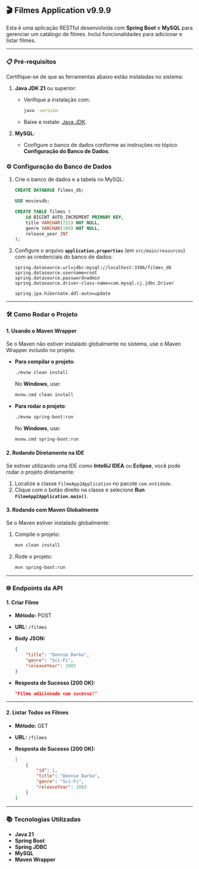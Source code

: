 ## 🎬 **Filmes Application v9.9.9**

Esta é uma aplicação RESTful desenvolvida com **Spring Boot** e **MySQL** para gerenciar um catálogo de filmes. Inclui funcionalidades para adicionar e listar filmes.

---

### 📋 **Pré-requisitos**

Certifique-se de que as ferramentas abaixo estão instaladas no sistema:

1. **Java JDK 21** ou superior:  
   - Verifique a instalação com:
     ```bash
     java -version
     ```
   - Baixe e instale: [Java JDK](https://www.oracle.com/java/technologies/javase-jdk21-downloads.html).

2. **MySQL**:  
   - Configure o banco de dados conforme as instruções no tópico **Configuração do Banco de Dados**.

### ⚙️ **Configuração do Banco de Dados**

1. Crie o banco de dados e a tabela no MySQL:
   ```sql
   CREATE DATABASE filmes_db;

   USE moviesdb;

   CREATE TABLE filmes (
       id BIGINT AUTO_INCREMENT PRIMARY KEY,
       title VARCHAR(255) NOT NULL,
       genre VARCHAR(100) NOT NULL,
       release_year INT 
   );
   ```

2. Configure o arquivo **`application.properties`** (em `src/main/resources`) com as credenciais do banco de dados:

   ```properties
   spring.datasource.url=jdbc:mysql://localhost:3306/filmes_db
   spring.datasource.username=root
   spring.datasource.password=admin
   spring.datasource.driver-class-name=com.mysql.cj.jdbc.Driver

   spring.jpa.hibernate.ddl-auto=update
   ```

---

### 🛠️ **Como Rodar o Projeto**

#### 1. **Usando o Maven Wrapper**
Se o Maven não estiver instalado globalmente no sistema, use o Maven Wrapper incluído no projeto.  

- **Para compilar o projeto**:
  ```bash
  ./mvnw clean install
  ```

  No **Windows**, use:
  ```bash
  mvnw.cmd clean install
  ```

- **Para rodar o projeto**:
  ```bash
  ./mvnw spring-boot:run
  ```

  No **Windows**, use:
  ```bash
  mvnw.cmd spring-boot:run
  ```

#### 2. **Rodando Diretamente na IDE**
Se estiver utilizando uma IDE como **IntelliJ IDEA** ou **Eclipse**, você pode rodar o projeto diretamente:

1. Localize a classe `FilmeApp2Application` no pacote `com.entidade`.
2. Clique com o botão direito na classe e selecione **Run `FilmeApp2Application.main()`**.

#### 3. **Rodando com Maven Globalmente**
Se o Maven estiver instalado globalmente:

1. Compile o projeto:
   ```bash
   mvn clean install
   ```

2. Rode o projeto:
   ```bash
   mvn spring-boot:run
   ```

---

### 🌐 **Endpoints da API**

#### **1. Criar Filme**
- **Método:** POST  
- **URL:** `/filmes`  
- **Body JSON:**
   ```json
   {
       "title": "Donnie Darko",
       "genre": "Sci-Fi",
       "releaseYear": 2003
   }
   ```

- **Resposta de Sucesso (200 OK):**
   ```json
   "Filme adicionado com sucesso!"
   ```

---

#### **2. Listar Todos os Filmes**
- **Método:** GET  
- **URL:** `/filmes`  

- **Resposta de Sucesso (200 OK):**
   ```json
   [
       {
           "id": 1,
           "title": "Donnie Darko",
           "genre": "Sci-Fi",
           "releaseYear": 2003
       }
   ]
   ```

---

### 📚 **Tecnologias Utilizadas**

- **Java 21**
- **Spring Boot**
- **Spring JDBC**
- **MySQL**
- **Maven Wrapper**
